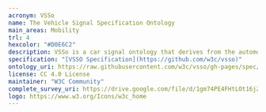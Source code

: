 ```yaml
--- 
acronym: VSSo
name: The Vehicle Signal Specification Ontology
main_areas: Mobility
trl: 4
hexcolor: "#D0E6C2"
description: VSSo is a car signal ontology that derives from the automotive standard VSS, and that follows the Semantic Sensor Network (SSN)/Sensor, Observation, Sample, and Actuator (SOSA) pattern for representing observations and actuations.
specification: "[VSSO Specification](https://github.com/w3c/vsso)"
ontology_uri: https://raw.githubusercontent.com/w3c/vsso/gh-pages/spec/vsso-core.ttl
license: CC 4.0 License
maintainer: "W3C Community"
complete_survey_uri: https://drive.google.com/file/d/1gm74PE4FHtLOt16jZSDQ9GhlS99xeVFB/view
logo: https://www.w3.org/Icons/w3c_home
--- 
```

